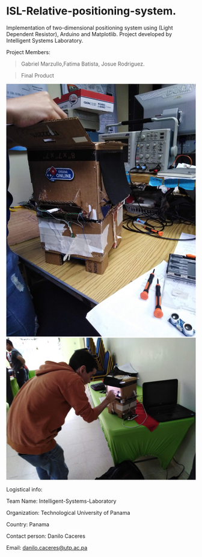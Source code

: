 # ISL-Relative-positioning-system.
Implementation of two-dimensional positioning system using (Light Dependent Resistor), Arduino and Matplotlib. Project developed by Intelligent Systems Laboratory.


Project Members:
>Gabriel Marzullo,Fatima Batista, Josue Rodriguez.


> Final Product

![Final](images/finalp.jpg) 
![Final1](images/finalp1.jpg) 

Logistical info:

Team Name: Intelligent-Systems-Laboratory

Organization: Technological University of Panama

Country: Panama

Contact person: Danilo Caceres

Email: danilo.caceres@utp.ac.pa
